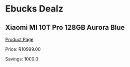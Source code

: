 
# Ebucks Dealz
## Xiaomi MI 10T Pro 128GB Aurora Blue
[Product Page](https://www.ebucks.com/web/shop/productSelected.do?prodId=1157647278&catId=1173528667)

Price: R10999.00

Savings: 1000.0


	
